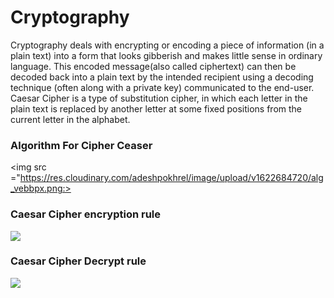 # Cryptography
Cryptography deals with encrypting or encoding a piece of information (in a plain text) into a form that looks gibberish and makes little sense in ordinary language.
This encoded message(also called ciphertext) can then be decoded back into a plain text by the intended recipient using a decoding technique (often along with a private key) communicated to the end-user.
Caesar Cipher is a type of substitution cipher, in which each letter in the plain text is replaced by another letter at some fixed positions from the current letter in the alphabet.

### Algorithm For Cipher Ceaser
<img src ="https://res.cloudinary.com/adeshpokhrel/image/upload/v1622684720/alg_vebbpx.png:>

### Caesar Cipher encryption rule
<img src = "https://res.cloudinary.com/adeshpokhrel/image/upload/v1622684712/encr_y7j9na.png">

### Caesar Cipher Decrypt rule
<img src= " https://res.cloudinary.com/adeshpokhrel/image/upload/v1622684712/des_nodrfh.png">

